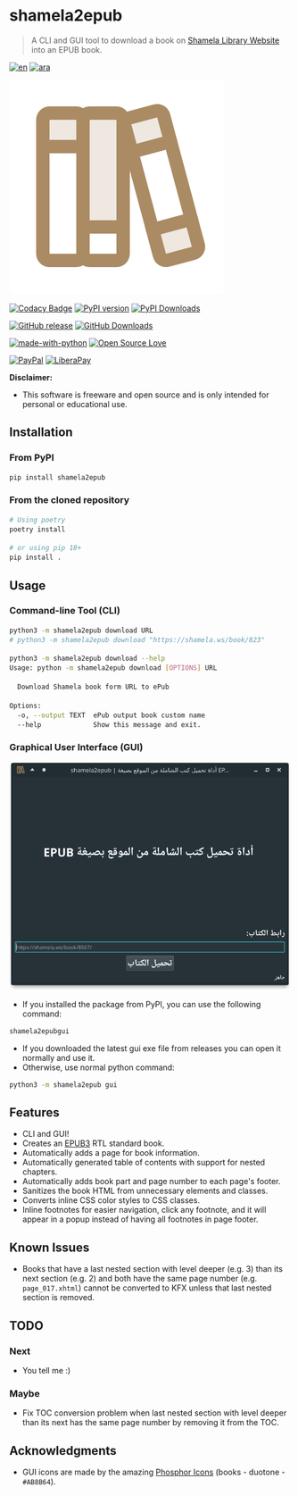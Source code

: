 # shamela2epub

> A CLI and GUI tool to download a book on [Shamela Library Website](https://shamela.ws) into an EPUB book.

[![en](https://img.shields.io/badge/README-English-AB8B64.svg)](README.md)
[![ara](https://img.shields.io/badge/README-Arabic-AB8B64.svg)](README.ar.md)

![logo](shamela2epub/assets/books-duotone.svg)

[![Codacy Badge](https://app.codacy.com/project/badge/Grade/901b1123964c4468a88b0cfcde9147fe)](https://www.codacy.com/gh/yshalsager/shamela2epub/dashboard?utm_source=github.com&amp;utm_medium=referral&amp;utm_content=yshalsager/shamela2epub&amp;utm_campaign=Badge_Grade)
[![PyPI version](https://badge.fury.io/py/shamela2epub.svg)](https://pypi.org/project/shamela2epub/)
[![PyPI Downloads](https://static.pepy.tech/personalized-badge/shamela2epub?period=total\&units=international_system\&left_color=grey\&right_color=blue\&left_text=Total%20Downloads%20\(PyPI\))](https://pepy.tech/project/shamela2epub)

[![GitHub release](https://img.shields.io/github/release/yshalsager/shamela2epub.svg)](https://github.com/yshalsager/shamela2epub/releases/)
[![GitHub Downloads](https://img.shields.io/github/downloads/yshalsager/shamela2epub/total.svg)](https://github.com/yshalsager/shamela2epub/releases/latest)

[![made-with-python](https://img.shields.io/badge/Made%20with-Python%203-3776AB?style=flat\&labelColor=3776AB\&logo=python\&logoColor=white\&link=https://www.python.org/)](https://www.python.org/)
[![Open Source Love](https://badges.frapsoft.com/os/v1/open-source.svg?v=103)](https://github.com/ellerbrock/open-source-badges/)

[![PayPal](https://img.shields.io/badge/PayPal-Donate-00457C?style=flat\&labelColor=00457C\&logo=PayPal\&logoColor=white\&link=https://www.paypal.me/yshalsager)](https://www.paypal.me/yshalsager)
[![LiberaPay](https://img.shields.io/badge/Liberapay-Support-F6C915?style=flat\&labelColor=F6C915\&logo=Liberapay\&logoColor=white\&link=https://liberapay.com/yshalsager)](https://liberapay.com/yshalsager)

**Disclaimer:**

* This software is freeware and open source and is only intended for personal or educational use.

## Installation

### From PyPI

```bash
pip install shamela2epub
```

### From the cloned repository

```bash
# Using poetry
poetry install

# or using pip 18+
pip install .
```

## Usage

### Command-line Tool (CLI)

```bash
python3 -m shamela2epub download URL
# python3 -m shamela2epub download "https://shamela.ws/book/823"

python3 -m shamela2epub download --help
Usage: python -m shamela2epub download [OPTIONS] URL

  Download Shamela book form URL to ePub

Options:
  -o, --output TEXT  ePub output book custom name
  --help             Show this message and exit.
```

### Graphical User Interface (GUI)

![gui](gui.png)

* If you installed the package from PyPI, you can use the following command:

```bash
shamela2epubgui
```

* If you downloaded the latest gui exe file from releases you can open it normally and use it.
* Otherwise, use normal python command:

```bash
python3 -m shamela2epub gui
```

## Features

* CLI and GUI!
* Creates an [EPUB3](https://www.w3.org/publishing/epub3/epub-spec.html) RTL standard book.
* Automatically adds a page for book information.
* Automatically generated table of contents with support for nested chapters.
* Automatically adds book part and page number to each page's footer.
* Sanitizes the book HTML from unnecessary elements and classes.
* Converts inline CSS color styles to CSS classes.
* Inline footnotes for easier navigation, click any footnote, and it will appear in a popup instead of having all
  footnotes in page footer.

## Known Issues

* Books that have a last nested section with level deeper (e.g. 3) than its next section (e.g. 2) and both have the same
  page number (e.g. `page_017.xhtml`) cannot be converted to KFX unless that last nested section is removed.

## TODO

### Next

* You tell me :)

### Maybe

* Fix TOC conversion problem when last nested section with level deeper than its next has the same page number by
  removing it from the TOC.

## Acknowledgments

* GUI icons are made by the amazing [Phosphor Icons](https://phosphoricons.com/) (books - duotone - `#AB8B64`).
